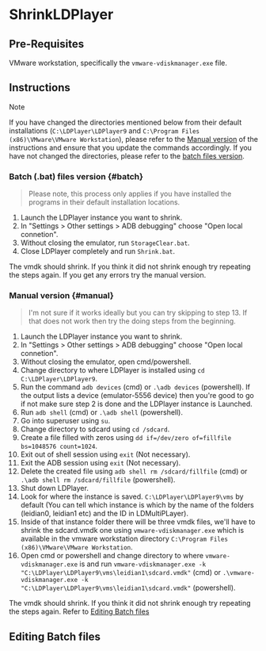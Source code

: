 # ShrinkLDPlayer

## Pre-Requisites

VMware workstation, specifically the ```vmware-vdiskmanager.exe``` file.

## Instructions

> [!NOTE]
> If you have changed the directories mentioned below from their default installations (```C:\LDPlayer\LDPlayer9``` and ```C:\Program Files (x86)\VMware\VMware Workstation```), please refer to the [Manual version](#manual) of the instructions and ensure that you update the commands accordingly.
> If you have not changed the directories, please refer to the [batch files version](#batch).

### Batch (.bat) files version {#batch}

> Please note, this process only applies if you have installed the programs in their default installation locations.

1. Launch the LDPlayer instance you want to shrink.
2. In "Settings > Other settings > ADB debugging" choose "Open local connetion".
3. Without closing the emulator, run ```StorageClear.bat```.
4. Close LDPlayer completely and run ```Shrink.bat```.

The vmdk should shrink. If you think it did not shrink enough try repeating the steps again. If you get any errors try the manual version.

### Manual version {#manual}

> I'm not sure if it works ideally but you can try skipping to step 13. If that does not work then try the doing steps from the beginning.

1. Launch the LDPlayer instance you want to shrink.
2. In "Settings > Other settings > ADB debugging" choose "Open local connetion".
3. Without closing the emulator, open cmd/powershell.
4. Change directory to where LDPlayer is installed using ```cd C:\LDPlayer\LDPlayer9```.
5. Run the command ```adb devices``` (cmd) or ```.\adb devices``` (powershell). If the output lists a device (emulator-5556   device) then you're good to go if not make sure step 2 is done and the LDPlayer instance is Launched.
6. Run ```adb shell``` (cmd) or ```.\adb shell``` (powershell).
7. Go into superuser using ```su```.
8. Change directory to sdcard using ```cd /sdcard```.
9. Create a file filled with zeros using ```dd if=/dev/zero of=fillfile bs=1048576 count=1024```.
10. Exit out of shell session using ```exit``` (Not necessary).
11. Exit the ADB session using ```exit``` (Not necessary).
12. Delete the created file using ```adb shell rm /sdcard/fillfile``` (cmd) or ```.\adb shell rm /sdcard/fillfile``` (powershell).
13. Shut down LDPlayer.
14. Look for where the instance is saved. ```C:\LDPlayer\LDPlayer9\vms``` by default (You can tell which instance is which by the name of the folders (leidian0, leidian1 etc) and the ID in LDMultiPLayer).
15. Inside of that instance folder there will be three vmdk files, we'll have to shrink the sdcard.vmdk one using ```vmware-vdiskmanager.exe``` which is available in the vmware workstation directory ```C:\Program Files (x86)\VMware\VMware Workstation```.
16. Open cmd or powershell and change directory to where ```vmware-vdiskmanager.exe``` is and run ```vmware-vdiskmanager.exe -k "C:\LDPlayer\LDPlayer9\vms\leidian1\sdcard.vmdk"``` (cmd) or ```.\vmware-vdiskmanager.exe -k "C:\LDPlayer\LDPlayer9\vms\leidian1\sdcard.vmdk"``` (powershell).

The vmdk should shrink. If you think it did not shrink enough try repeating the steps again. Refer to [Editing Batch files](https://github.com/badjtsx/ShrinkLDPlayer/edit/main/README.md#editing-batch-files)

## Editing Batch files


